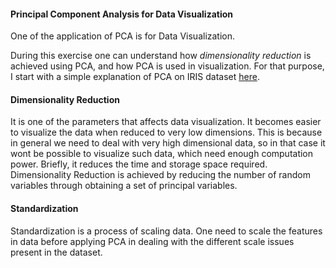 #### Principal Component Analysis for Data Visualization

One of the application of PCA is for Data Visualization. 

During this exercise one can understand how *dimensionality reduction* is achieved using PCA, and how PCA is used in visualization. For that purpose, I start with a simple explanation of PCA on IRIS dataset [here](https://towardsdatascience.com/pca-using-python-scikit-learn-e653f8989e60). 

#### Dimensionality Reduction
It is one of the parameters that affects data visualization. It becomes easier to visualize the data when reduced to very low dimensions. This is because in general we need to deal with very high dimensional data, so in that case it wont be possible to visualize such data, which need enough computation power. Briefly, it reduces the time and storage space required. Dimensionality Reduction is achieved by reducing the number of random variables through obtaining a set of principal variables. 

#### Standardization
Standardization is a process of scaling data. One need to scale the features in data before applying PCA in dealing with the different scale issues present in the dataset.





